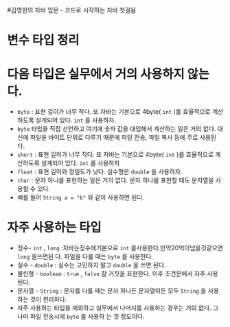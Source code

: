 #김영한의 자바 입문 - 코드로 시작하는 자바 첫걸음

# 변수 타입 정리

# 다음 타입은 실무에서 거의 사용하지 않는다.
- `byte` : 표현 길이가 너무 작다. 또 자바는 기본으로 4byte( `int` )를 효율적으로 계산하도록 설계되어 있다. `int`
를 사용하자.
- `byte` 타입을 직접 선언하고 여기에 숫자 값을 대입해서 계산하는 일은 거의 없다.
대신에 파일을 바이트 단위로 다루기 때문에 파일 전송, 파일 복사 등에 주로 사용된다.
- `short` : 표현 길이가 너무 작다. 또 자바는 기본으로 4byte( `int` )를 효율적으로 계산하도록 설계되어 있다. `int` 를 사용하자
- `float` : 표현 길이와 정밀도가 낮다. 실수형은 `double` 을 사용하자.
- `char` : 문자 하나를 표현하는 일은 거의 없다. 문자 하나를 표현할 때도 문자열을 사용할 수 있다.
- 예를 들어 `String a = "b"` 와 같이 사용하면 된다.

# 자주 사용하는 타입
- 정수- `int` , `long` :자바는정수에기본으로 `int` 를사용한다.만약20억이넘을것같으면 `long` 을쓰면된 다.
파일을 다룰 때는 `byte` 를 사용한다.
- 실수 - `double` : 실수는 고민하지 말고 `double` 을 쓰면 된다.
- 불린형 - `boolean` : `true` , `false` 참 거짓을 표현한다. 이후 조건문에서 자주 사용된다.
- 문자열 - `String` : 문자를 다룰 때는 문자 하나든 문자열이든 모두 `String` 을 사용하는 것이 편리하다.
- 자주 사용하는 타입을 제외하고 실무에서 나머지를 사용하는 경우는 거의 없다. 그나마 파일 전송시에 `byte` 를 사용하 는 것 정도이다.

